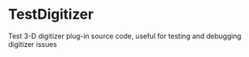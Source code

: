 # TestDigitizer
Test 3-D digitizer plug-in source code, useful for testing and debugging digitizer issues
